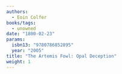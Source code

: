 ```yaml
---
authors:
  - Eoin Colfer
books/tags:
  - unowned
date: "1800-02-23"
params:
  isbn13: "9780786852895"
  year: "2005"
title: "The Artemis Fowl: Opal Deception"
weight: 1
---
```


<!--more-->
